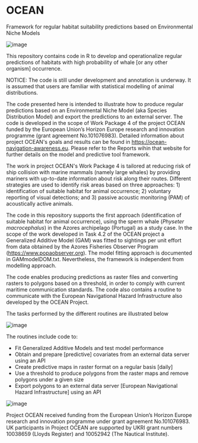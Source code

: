 # OCEAN
Framework for regular habitat suitability predictions based on Environmental Niche Models

![image](https://github.com/user-attachments/assets/ebb539f6-f9a5-45b5-9660-c3d7572294b2)

This repository contains code in R to develop and operationalize regular predictions of habitats with high probability of whale [or any other organism] occurrence.

NOTICE: The code is still under development and annotation is underway. It is assumed that users are familiar with statistical modelling of animal distributions.

The code presented here is intended to illustrate how to produce regular predictions based on an Environmental Niche Model (aka Species Distribution Model) and export the predictions to an external server.
The code is developed in the scope of Work Package 4 of the project OCEAN funded by the European Union’s Horizon Europe research and innovation programme (grant agreement No.101076983). Detailed information about project OCEAN's goals and results can be found in https://ocean-navigation-awareness.eu. Please refer to the Reports wihin that website for further details on the model and predictive tool framework.

The work in project OCEAN's Work Package 4 is tailored at reducing risk of ship collision with marine mammals (namely large whales) by providing mariners with up-to-date information about risk along their routes. Different strategies are used to identify risk areas based on three approaches: 1) identification of suitable habitat for animal occurrence; 2) voluntary reporting of visual detections; and 3) passive acoustic monitoring (PAM) of acoustically active animals.

The code in this repository supports the first approach (identification of suitable habitat for animal occurrence), using the sperm whale (_Physeter macrocephalus_) in the Azores archipelago (Portugal) as a study case. In the scope of the work developed in Task 4.2 of the OCEAN project a Generalized Additive Model (GAM) was fitted to sightings per unit effort from data obtained by the Azores Fisheries Observer Program (https://www.popaobserver.org). The model fitting approach is documented in GAMmodelDOM.txt. Nevertheless, the framework is independent from modelling approach.

The code enables producing predictions as raster files and converting rasters to polygons based on a threshold, in order to comply with current maritime communication standards. The code also contains a routine to communicate with the European Navigational Hazard Infrastructure also developed by the OCEAN Project.

The tasks performed by the different routines are illustrated below

![image](https://github.com/user-attachments/assets/1a9e0e65-273d-4838-ba06-887315d6a397)

The routines include code to:

- Fit Generalized Additive Models and test model performance
- Obtain and prepare [predictive] covariates from an external data server using an API
- Create predictive maps in raster format on a regular basis [daily]
- Use a threshold to produce polygons from the raster maps and remove polygons under a given size
- Export polygons to an external data server [European Navigational Hazard Infrastructure] using an API 


![image](https://github.com/user-attachments/assets/e0ff0b71-6f24-494e-8af1-ef0d2761c065)

Project OCEAN received funding from the European Union’s Horizon Europe research and innovation programme under grant agreement No.101076983. UK participants in Project OCEAN are supported by UKRI grant numbers 10038659 (Lloyds Register) and 10052942 (The Nautical Institute).
